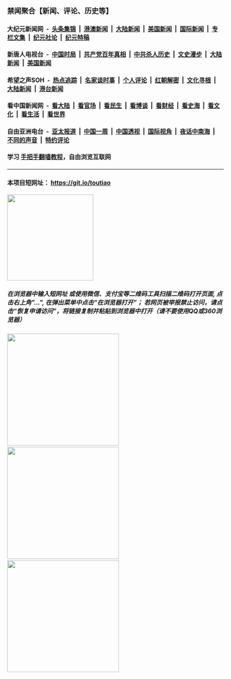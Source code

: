 ### 禁闻聚合【新闻、评论、历史等】

#### 大纪元新闻网 &nbsp;-&nbsp; [头条集锦](indexes/E头条集锦.md?t=03122231) &nbsp;|&nbsp; [港澳新闻](indexes/E港澳新闻.md?t=03122231)  &nbsp;|&nbsp; [大陆新闻](indexes/E大陆新闻.md?t=03122231) &nbsp;|&nbsp; [美国新闻](indexes/E美国新闻.md?t=03122231) &nbsp;|&nbsp; [国际新闻](indexes/E国际新闻.md?t=03122231) &nbsp;|&nbsp; [专栏文集](indexes/E专栏文集.md?t=03122231) &nbsp;|&nbsp; [纪元社论](indexes/E纪元社论.md?t=03122231) &nbsp;|&nbsp; [纪元特稿](indexes/E纪元特稿.md?t=03122231) 

#### 新唐人电视台 &nbsp;-&nbsp; [中国时局](indexes/N中国时局.md?t=03122231) &nbsp;|&nbsp; [共产党百年真相](indexes/N共产党百年真相.md?t=03122231) &nbsp;|&nbsp; [中共杀人历史](indexes/N中共杀人历史.md?t=03122231) &nbsp;|&nbsp; [文史漫步](indexes/N文史漫步.md?t=03122231) &nbsp;|&nbsp; [大陆新闻](indexes/N大陆新闻.md?t=03122231) &nbsp;|&nbsp; [美国新闻](indexes/N美国新闻.md?t=03122231)

#### 希望之声SOH &nbsp;-&nbsp; [热点追踪](indexes/H热点追踪.md?t=03122231) &nbsp;|&nbsp; [名家谈时事](indexes/H名家谈时事.md?t=03122231) &nbsp;|&nbsp; [个人评论](indexes/H个人评论.md?t=03122231)  &nbsp;|&nbsp; [红朝解密](indexes/H红朝解密.md?t=03122231) &nbsp;|&nbsp; [文化寻根](indexes/H文化寻根.md?t=03122231) &nbsp;|&nbsp; [大陆新闻](indexes/H大陆新闻.md?t=03122231) &nbsp;|&nbsp; [港台新闻](indexes/H港台新闻.md?t=03122231)

#### 看中国新闻网 &nbsp;-&nbsp; [看大陆](indexes/S看大陆.md?t=03122231) &nbsp;|&nbsp; [看官场](indexes/S看官场.md?t=03122231) &nbsp;|&nbsp; [看民生](indexes/S看民生.md?t=03122231)  &nbsp;|&nbsp; [看博谈](indexes/S看博谈.md?t=03122231) &nbsp;|&nbsp; [看财经](indexes/S看财经.md?t=03122231) &nbsp;|&nbsp; [看史海](indexes/S看史海.md?t=03122231) &nbsp;|&nbsp; [看文化](indexes/S看文化.md?t=03122231) &nbsp;|&nbsp; [看生活](indexes/S看生活.md?t=03122231) &nbsp;|&nbsp; [看世界](indexes/S看世界.md?t=03122231)

#### 自由亚洲电台 &nbsp;-&nbsp; [亚太报道](indexes/R亚太报道.md?t=03122231) &nbsp;|&nbsp; [中国一周](indexes/R中国一周.md?t=03122231) &nbsp;|&nbsp; [中国透视](indexes/R中国透视.md?t=03122231)  &nbsp;|&nbsp; [国际视角](indexes/R国际视角.md?t=03122231) &nbsp;|&nbsp; [夜话中南海](indexes/R夜话中南海.md?t=03122231) &nbsp;|&nbsp; [不同的声音](indexes/R不同的声音.md?t=03122231) &nbsp;|&nbsp; [特约评论](indexes/R特约评论.md?t=03122231)

#### 学习 [手把手翻墙教程](https://github.com/gfw-breaker/guides/wiki)，自由浏览互联网

----

#### 本项目短网址： https://git.io/toutiao
<img src="https://raw.githubusercontent.com/gfw-breaker/banned-news/master/scripts/img/qr.png" width="200px"/>  

##### 在浏览器中输入短网址 或使用微信、支付宝等二维码工具扫描二维码打开页面, 点击右上角"...", 在弹出菜单中点击“在浏览器打开”； 若网页被举报禁止访问，请点击“恢复申请访问”，将链接复制并粘贴到浏览器中打开（请不要使用QQ或360浏览器）

<img src="https://raw.githubusercontent.com/gfw-breaker/banned-news/master/scripts/img/1.png" width="260px"/> &nbsp; <img src="https://raw.githubusercontent.com/gfw-breaker/banned-news/master/scripts/img/2.png" width="260px"/> &nbsp; <img src="https://raw.githubusercontent.com/gfw-breaker/banned-news/master/scripts/img/3.png" width="260px"/>
